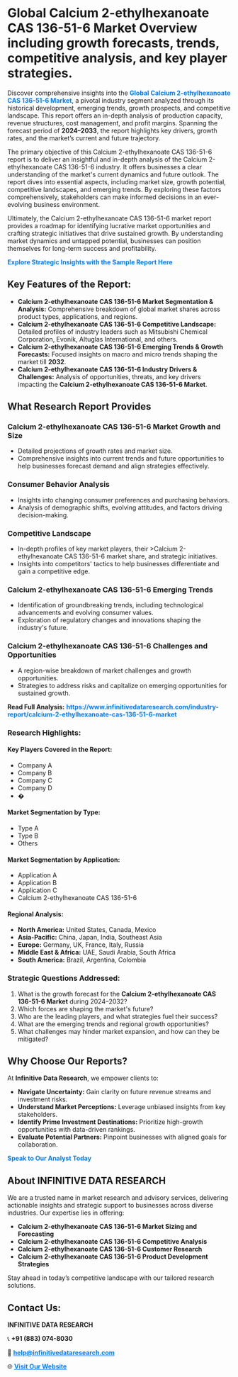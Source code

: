 <h1>Global Calcium 2-ethylhexanoate CAS 136-51-6 Market Overview including growth forecasts, trends, competitive analysis, and key player strategies.</h1>
<p>
Discover comprehensive insights into the 
<a href="https://www.infinitivedataresearch.com/industry-report/calcium-2-ethylhexanoate-cas-136-51-6-market" rel="dofollow" style="color: #007BFF; text-decoration: none;"><strong>Global Calcium 2-ethylhexanoate CAS 136-51-6 Market</strong></a>, a pivotal industry segment analyzed through its historical development, emerging trends, growth prospects, and competitive landscape. This report offers an in-depth analysis of production capacity, revenue structures, cost management, and profit margins. Spanning the forecast period of <strong>2024–2033</strong>, the report highlights key drivers, growth rates, and the market’s current and future trajectory.
</p>
<p>
The primary objective of this Calcium 2-ethylhexanoate CAS 136-51-6 report is to deliver an insightful and in-depth analysis of the Calcium 2-ethylhexanoate CAS 136-51-6 industry. It offers businesses a clear understanding of the market's current dynamics and future outlook. The report dives into essential aspects, including market size, growth potential, competitive landscapes, and emerging trends. By exploring these factors comprehensively, stakeholders can make informed decisions in an ever-evolving business environment.
</p>
<p>
Ultimately, the Calcium 2-ethylhexanoate CAS 136-51-6 market report provides a roadmap for identifying lucrative market opportunities and crafting strategic initiatives that drive sustained growth. By understanding market dynamics and untapped potential, businesses can position themselves for long-term success and profitability.
</p>
<p>
<a href="https://www.infinitivedataresearch.com/request-sample/reportId=107583" style="color: #007BFF; text-decoration: none;"><strong>Explore Strategic Insights with the Sample Report Here</strong></a>
</p>

<h2>Key Features of the Report:</h2>
<ul>
<li><strong>Calcium 2-ethylhexanoate CAS 136-51-6 Market Segmentation & Analysis:</strong> Comprehensive breakdown of global market shares across product types, applications, and regions.</li>
<li><strong>Calcium 2-ethylhexanoate CAS 136-51-6 Competitive Landscape:</strong> Detailed profiles of industry leaders such as Mitsubishi Chemical Corporation, Evonik, Altuglas International, and others.</li>
<li><strong>Calcium 2-ethylhexanoate CAS 136-51-6 Emerging Trends & Growth Forecasts:</strong> Focused insights on macro and micro trends shaping the market till <strong>2032</strong>.</li>
<li><strong>Calcium 2-ethylhexanoate CAS 136-51-6 Industry Drivers & Challenges:</strong> Analysis of opportunities, threats, and key drivers impacting the <strong>Calcium 2-ethylhexanoate CAS 136-51-6 Market</strong>.</li>
</ul>

<h2>What Research Report Provides</h2>
<h3>Calcium 2-ethylhexanoate CAS 136-51-6 Market Growth and Size</h3>
<ul>
<li>Detailed projections of growth rates and market size.</li>
<li>Comprehensive insights into current trends and future opportunities to help businesses forecast demand and align strategies effectively.</li>
</ul>

<h3>Consumer Behavior Analysis</h3>
<ul>
<li>Insights into changing consumer preferences and purchasing behaviors.</li>
<li>Analysis of demographic shifts, evolving attitudes, and factors driving decision-making.</li>
</ul>

<h3>Competitive Landscape</h3>
<ul>
<li>In-depth profiles of key market players, their >Calcium 2-ethylhexanoate CAS 136-51-6 market share, and strategic initiatives.</li>
<li>Insights into competitors' tactics to help businesses differentiate and gain a competitive edge.</li>
</ul>

<h3>Calcium 2-ethylhexanoate CAS 136-51-6 Emerging Trends</h3>
<ul>
<li>Identification of groundbreaking trends, including technological advancements and evolving consumer values.</li>
<li>Exploration of regulatory changes and innovations shaping the industry's future.</li>
</ul>

<h3>Calcium 2-ethylhexanoate CAS 136-51-6 Challenges and Opportunities</h3>
<ul>
<li>A region-wise breakdown of market challenges and growth opportunities.</li>
<li>Strategies to address risks and capitalize on emerging opportunities for sustained growth.</li>
</ul>
<p><strong>Read Full Analysis:</strong> <a href="https://www.infinitivedataresearch.com/industry-report/calcium-2-ethylhexanoate-cas-136-51-6-market" rel="dofollow" style="color: #007BFF; text-decoration: none;"><strong>https://www.infinitivedataresearch.com/industry-report/calcium-2-ethylhexanoate-cas-136-51-6-market</strong></a></p>
<h3>Research Highlights:</h3>
<h4>Key Players Covered in the Report:</h4>
<ul><li>Company A</li><li>Company B</li><li>Company C</li><li>Company D</li><li>�</li></ul>
<h4>Market Segmentation by Type:</h4>
<ul><li>Type A</li><li>Type B</li><li>Others</li></ul>
<h4>Market Segmentation by Application:</h4>
<ul><li>Application A</li><li>Application B</li><li>Application C</li><li>Calcium 2-ethylhexanoate CAS 136-51-6</li></ul>

<h4>Regional Analysis:</h4>
<ul>
<li><strong>North America:</strong> United States, Canada, Mexico</li>
<li><strong>Asia-Pacific:</strong> China, Japan, India, Southeast Asia</li>
<li><strong>Europe:</strong> Germany, UK, France, Italy, Russia</li>
<li><strong>Middle East & Africa:</strong> UAE, Saudi Arabia, South Africa</li>
<li><strong>South America:</strong> Brazil, Argentina, Colombia</li>
</ul>

<h3>Strategic Questions Addressed:</h3>
<ol>
<li>What is the growth forecast for the <strong>Calcium 2-ethylhexanoate CAS 136-51-6 Market</strong> during 2024–2032?</li>
<li>Which forces are shaping the market's future?</li>
<li>Who are the leading players, and what strategies fuel their success?</li>
<li>What are the emerging trends and regional growth opportunities?</li>
<li>What challenges may hinder market expansion, and how can they be mitigated?</li>
</ol>

<h2>Why Choose Our Reports?</h2>
<p>At <strong>Infinitive Data Research</strong>, we empower clients to:</p>
<ul>
<li><strong>Navigate Uncertainty:</strong> Gain clarity on future revenue streams and investment risks.</li>
<li><strong>Understand Market Perceptions:</strong> Leverage unbiased insights from key stakeholders.</li>
<li><strong>Identify Prime Investment Destinations:</strong> Prioritize high-growth opportunities with data-driven rankings.</li>
<li><strong>Evaluate Potential Partners:</strong> Pinpoint businesses with aligned goals for collaboration.</li>
</ul>
<p><a href="https://www.infinitivedataresearch.com/industry-report/calcium-2-ethylhexanoate-cas-136-51-6-market" rel="dofollow" style="color: #007BFF; text-decoration: none;"><strong>Speak to Our Analyst Today</strong></a></p>

<h2>About INFINITIVE DATA RESEARCH</h2>
<p>We are a trusted name in market research and advisory services, delivering actionable insights and strategic support to businesses across diverse industries. Our expertise lies in offering:</p>
<ul>
<li><strong>Calcium 2-ethylhexanoate CAS 136-51-6 Market Sizing and Forecasting</strong></li>
<li><strong>Calcium 2-ethylhexanoate CAS 136-51-6 Competitive Analysis</strong></li>
<li><strong>Calcium 2-ethylhexanoate CAS 136-51-6 Customer Research</strong></li>
<li><strong>Calcium 2-ethylhexanoate CAS 136-51-6 Product Development Strategies</strong></li>
</ul>
<p>Stay ahead in today’s competitive landscape with our tailored research solutions.</p>

<h2>Contact Us:</h2>
<p><strong>INFINITIVE DATA RESEARCH</strong></p>
<p>📞 <strong>+91 (883) 074-8030</strong></p>
<p>📧 <strong><a href="mailto:help@infinitivedataresearch.com" style="color: #007BFF;">help@infinitivedataresearch.com</a></strong></p>
<p>🌐 <strong><a href="https://www.infinitivedataresearch.com" rel="dofollow" style="color: #007BFF;">Visit Our Website</a></strong></p>